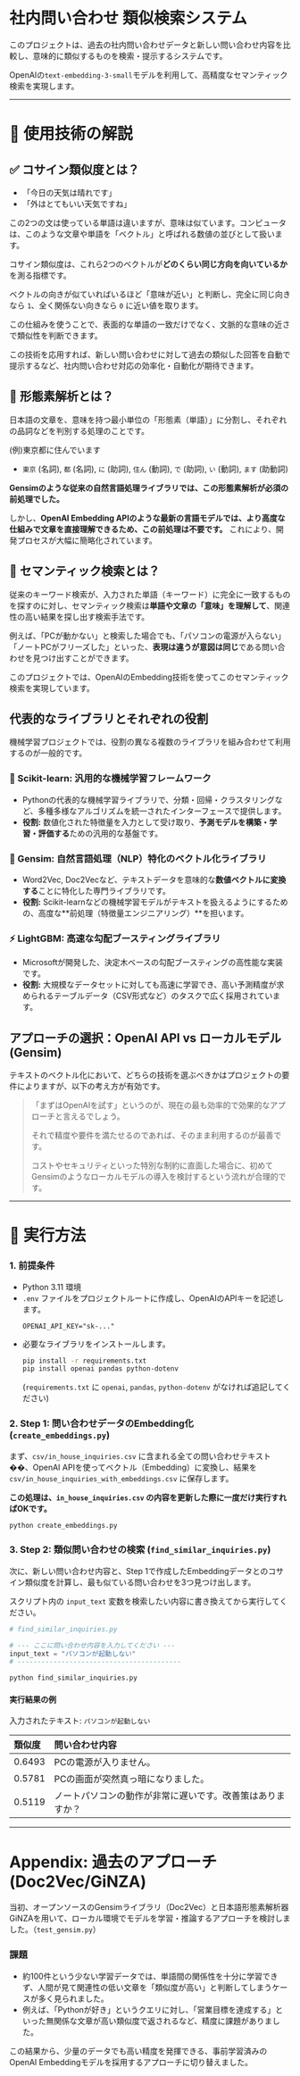# 社内問い合わせ 類似検索システム

このプロジェクトは、過去の社内問い合わせデータと新しい問い合わせ内容を比較し、意味的に類似するものを検索・提示するシステムです。

OpenAIの`text-embedding-3-small`モデルを利用して、高精度なセマンティック検索を実現します。

---

# 🧠 使用技術の解説

## ✅ コサイン類似度とは？

- 「今日の天気は晴れです」
- 「外はとてもいい天気ですね」

この2つの文は使っている単語は違いますが、意味は似ています。コンピュータは、このような文章や単語を「ベクトル」と呼ばれる数値の並びとして扱います。

コサイン類似度は、これら2つのベクトルが**どのくらい同じ方向を向いているか**を測る指標です。

ベクトルの向きが似ていればいるほど「意味が近い」と判断し、完全に同じ向きなら `1`、全く関係ない向きなら `0` に近い値を取ります。

この仕組みを使うことで、表面的な単語の一致だけでなく、文脈的な意味の近さで類似性を判断できます。

この技術を応用すれば、新しい問い合わせに対して過去の類似した回答を自動で提示するなど、社内問い合わせ対応の効率化・自動化が期待できます。

## 📝 形態素解析とは？

日本語の文章を、意味を持つ最小単位の「形態素（単語）」に分割し、それぞれの品詞などを判別する処理のことです。

(例)東京都に住んでいます

- `東京` (名詞), `都` (名詞), `に` (助詞), `住ん` (動詞), `で` (助詞), `い` (動詞), `ます` (助動詞)

**Gensimのような従来の自然言語処理ライブラリでは、この形態素解析が必須の前処理でした。**

しかし、**OpenAI Embedding APIのような最新の言語モデルでは、より高度な仕組みで文章を直接理解できるため、この前処理は不要です。** これにより、開発プロセスが大幅に簡略化されています。

## 🔎 セマンティック検索とは？

従来のキーワード検索が、入力された単語（キーワード）に完全に一致するものを探すのに対し、セマンティック検索は**単語や文章の「意味」を理解して**、関連性の高い結果を探し出す検索手法です。

例えば、「PCが動かない」と検索した場合でも、「パソコンの電源が入らない」「ノートPCがフリーズした」といった、**表現は違うが意図は同じ**である問い合わせを見つけ出すことができます。

このプロジェクトでは、OpenAIのEmbedding技術を使ってこのセマンティック検索を実現しています。

## 代表的なライブラリとそれぞれの役割

機械学習プロジェクトでは、役割の異なる複数のライブラリを組み合わせて利用するのが一般的です。

### 🧩 Scikit-learn: 汎用的な機械学習フレームワーク
- Pythonの代表的な機械学習ライブラリで、分類・回帰・クラスタリングなど、多種多様なアルゴリズムを統一されたインターフェースで提供します。
- **役割:** 数値化された特徴量を入力として受け取り、**予測モデルを構築・学習・評価する**ための汎用的な基盤です。

### 💬 Gensim: 自然言語処理（NLP）特化のベクトル化ライブラリ
- Word2Vec, Doc2Vecなど、テキストデータを意味的な**数値ベクトルに変換する**ことに特化した専門ライブラリです。
- **役割:** Scikit-learnなどの機械学習モデルがテキストを扱えるようにするための、高度な**前処理（特徴量エンジニアリング）**を担います。

### ⚡ LightGBM: 高速な勾配ブースティングライブラリ
- Microsoftが開発した、決定木ベースの勾配ブースティングの高性能な実装です。
- **役割:** 大規模なデータセットに対しても高速に学習でき、高い予測精度が求められるテーブルデータ（CSV形式など）のタスクで広く採用されています。

## アプローチの選択：OpenAI API vs ローカルモデル (Gensim)

テキストのベクトル化において、どちらの技術を選ぶべきかはプロジェクトの要件によりますが、以下の考え方が有効です。

> 「まずはOpenAIを試す」というのが、現在の最も効率的で効果的なアプローチと言えるでしょう。
>
> それで精度や要件を満たせるのであれば、そのまま利用するのが最善です。
>
> コストやセキュリティといった特別な制約に直面した場合に、初めてGensimのようなローカルモデルの導入を検討するという流れが合理的です。

---

# 🚀 実行方法

### 1. 前提条件

- Python 3.11 環境
- `.env` ファイルをプロジェクトルートに作成し、OpenAIのAPIキーを記述します。
  ```
  OPENAI_API_KEY="sk-..."
  ```
- 必要なライブラリをインストールします。
  ```bash
  pip install -r requirements.txt
  pip install openai pandas python-dotenv
  ```
  (`requirements.txt` に `openai`, `pandas`, `python-dotenv` がなければ追記してください)

### 2. Step 1: 問い合わせデータのEmbedding化 (`create_embeddings.py`)

まず、`csv/in_house_inquiries.csv` に含まれる全ての問い合わせテキスト��、OpenAI APIを使ってベクトル（Embedding）に変換し、結果を `csv/in_house_inquiries_with_embeddings.csv` に保存します。

**この処理は、`in_house_inquiries.csv` の内容を更新した際に一度だけ実行すればOKです。**

```bash
python create_embeddings.py
```

### 3. Step 2: 類似問い合わせの検索 (`find_similar_inquiries.py`)

次に、新しい問い合わせ内容と、Step 1で作成したEmbeddingデータとのコサイン類似度を計算し、最も似ている問い合わせを3つ見つけ出します。

スクリプト内の `input_text` 変数を検索したい内容に書き換えてから実行してください。

```python
# find_similar_inquiries.py

# --- ここに問い合わせ内容を入力してください ---
input_text = "パソコンが起動しない"
# -----------------------------------------
```

```bash
python find_similar_inquiries.py
```

#### 実行結果の例

入力されたテキスト: `パソコンが起動しない`

| 類似度 | 問い合わせ内容 |
| :--- | :--- |
| 0.6493 | PCの電源が入りません。 |
| 0.5781 | PCの画面が突然真っ暗になりました。 |
| 0.5119 | ノートパソコンの動作が非常に遅いです。改善策はありますか？ |

---

# Appendix: 過去のアプローチ (Doc2Vec/GiNZA)

当初、オープンソースのGensimライブラリ（Doc2Vec）と日本語形態素解析器GiNZAを用いて、ローカル環境でモデルを学習・推論するアプローチを検討しました。（`test_gensim.py`）

### 課題
- 約100件という少ない学習データでは、単語間の関係性を十分に学習できず、人間が見て関連性の低い文章を「類似度が高い」と判断してしまうケースが多く見られました。
- 例えば、「Pythonが好き」というクエリに対し、「営業目標を達成する」といった無関係な文章が高い類似度で返されるなど、精度に課題がありました。

この結果から、少量のデータでも高い精度を発揮できる、事前学習済みのOpenAI Embeddingモデルを採用するアプローチに切り替えました。
